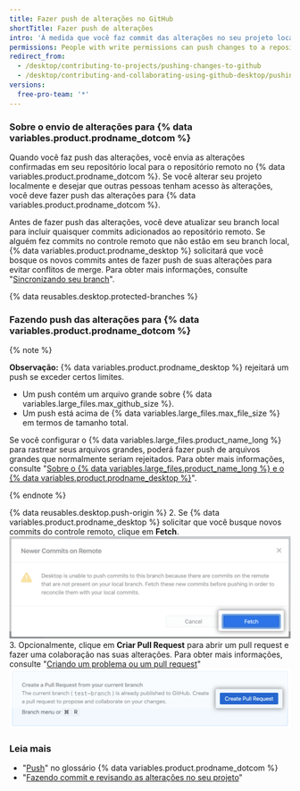 ```yaml
---
title: Fazer push de alterações no GitHub
shortTitle: Fazer push de alterações
intro: 'À medida que você faz commit das alterações no seu projeto localmente, você pode fazer push dessas alterações no {% data variables.product.prodname_dotcom %} para que outras pessoas possam acessá-las a partir do repositório remoto.'
permissions: People with write permissions can push changes to a repository.
redirect_from:
  - /desktop/contributing-to-projects/pushing-changes-to-github
  - /desktop/contributing-and-collaborating-using-github-desktop/pushing-changes-to-github
versions:
  free-pro-team: '*'
---
```

### Sobre o envio de alterações para {% data variables.product.prodname_dotcom %}

Quando você faz push das alterações, você envia as alterações confirmadas em seu repositório local para o repositório remoto no {% data variables.product.prodname_dotcom %}. Se você alterar seu projeto localmente e desejar que outras pessoas tenham acesso às alterações, você deve fazer push das alterações para {% data variables.product.prodname_dotcom %}.

Antes de fazer push das alterações, você deve atualizar seu branch local para incluir quaisquer commits adicionados ao repositório remoto. Se alguém fez commits no controle remoto que não estão em seu branch local, {% data variables.product.prodname_desktop %} solicitará que você bosque os novos commits antes de fazer push de suas alterações para evitar conflitos de merge. Para obter mais informações, consulte "[Sincronizando seu branch](/desktop/contributing-to-projects/syncing-your-branch)".

{% data reusables.desktop.protected-branches %}

### Fazendo push das alterações para {% data variables.product.prodname_dotcom %}

{% note %}

**Observação:** {% data variables.product.prodname_desktop %} rejeitará um push se exceder certos limites.

- Um push contém um arquivo grande sobre {% data variables.large_files.max_github_size %}.
- Um push está acima de {% data variables.large_files.max_file_size %} em termos de tamanho total.

Se você configurar o {% data variables.large_files.product_name_long %} para rastrear seus arquivos grandes, poderá fazer push de arquivos grandes que normalmente seriam rejeitados. Para obter mais informações, consulte "[Sobre o {% data variables.large_files.product_name_long %} e o {% data variables.product.prodname_desktop %}](/desktop/getting-started-with-github-desktop/about-git-large-file-storage-and-github-desktop)".

{% endnote %}

{% data reusables.desktop.push-origin %}
2. Se {% data variables.product.prodname_desktop %} solicitar que você busque novos commits do controle remoto, clique em **Fetch**. ![O botão Fetch](/assets/images/help/desktop/fetch-newer-commits.png)
3. Opcionalmente, clique em **Criar Pull Request** para abrir um pull request e fazer uma colaboração nas suas alterações. Para obter mais informações, consulte "[Criando um problema ou um pull request](/desktop/contributing-to-projects/creating-an-issue-or-pull-request)" ![O botão Criar Pull Request](/assets/images/help/desktop/create-pull-request.png)

### Leia mais
- "[Push](/github/getting-started-with-github/github-glossary/#push)" no glossário {% data variables.product.prodname_dotcom %}
- "[Fazendo commit e revisando as alterações no seu projeto](/desktop/contributing-to-projects/committing-and-reviewing-changes-to-your-project)"
